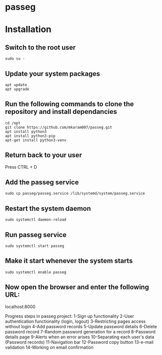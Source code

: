 # passeg
# Installation

## Switch to the root user
```sudo su -```  

## Update your system packages
```apt update ```  
```apt upgrade ```
## Run the following commands to clone the repository and install dependancies
```  
cd /opt  
git clone https://github.com/mkaram007/passeg.git  
apt install python3  
apt install python3-pip  
apt-get install python3-venv
```
## Return back to your user
Press CTRL + D

## Add the passeg service  
```sudo cp passeg/passeg.service /lib/systemd/system/passeg.service  ```

## Restart the system daemon  
```sudo systemctl daemon-reload  ```


## Run passeg service
```sudo systemctl start passeg  ```

## Make it start whenever the system starts
```sudo systemctl enable passeg  ```


## Now open the browser and enter the following URL:  
  localhost:8000



Progress steps in passeg project:
1-Sign up functionality
2-User authentication functionality (login, logout)
3-Restricting pages access without login
4-Add password records
5-Update password details
6-Delete password record
7-Random password generation for a record
8-Password details page
9-Alerts when an error arises
10-Separating each user's data (Password records)
11-Navigation bar
12-Password copy button
13-e-mail validation
14-Working on email confirmation
